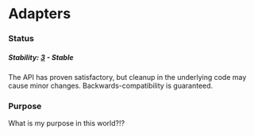 # Adapters
### Status

##### Stability: [3](http://nodejs.org/api/documentation.html#documentation_stability_index) - Stable

The API has proven satisfactory, but cleanup in the underlying code may cause minor changes.  Backwards-compatibility is guaranteed.

### Purpose

What is my purpose in this world?!?


<docmeta name="uniqueID" value="Adapters83669">
<docmeta name="displayName" value="Adapters">
